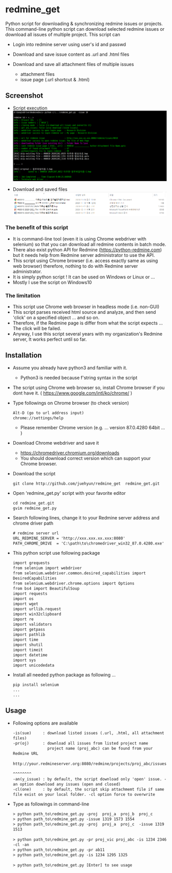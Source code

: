 # redmine_get

 Python script for downloading & synchronizing redmine issues or projects.
 This command-line python script can download selected redmine issues or
 download all issues of multiple project.
 This script can
 - Login into redmine server using user's id and passwd
 - Download and save issue content as .url and .html files
 - Download and save all attachment files of multiple issues

   * attachment files
   * issue page (.url shortcut & .html)
## Screenshot

 - Script execution
	![redmine-get-a](screenshot-a.png)

 - Download and saved files
	![redmine-get-b](screenshot-b.png)

### The benefit of this script
 - It is command-line tool (even it is using Chrome webdriver with selenium) so that you can download all redmine contents in batch mode.
 - There also exist python API for Redmine (https://python-redmine.com) but it needs help from Redmine server administrator to use the API.
 - This script using Chrome browser (i.e. access exactly same as using web browser) therefore, nothing to do with Redmine server administrator.
 - It is simply python script ! It can be used on Windows or Linux or ...
 - Mostly I use the script on Windows10

### The limitation
 - This script use Chrome web browser in headless mode (i.e. non-GUI)
 - This script parses received html source and analyze, and then send 'click' on a specified object ... and so on.
 - Therefore, if the Redmine page is differ from what the script expects ... The click will be failed.
 - Anyway, I use this script several years with my organization's Redmine server, It works perfect until so far.

## Installation
 - Assume you already have python3 and familiar with it.
   - Python3 is needed because f'string syntax in the script

 - The script using Chrome web browser so, install Chrome browser if you dont have it. ( https://www.google.com/intl/ko/chrome/ )

 - Type followings on Chrome browser (to check version)
	```
	Alt-D (go to url address input)
	chrome://settings/help
	```
   - Please remember Chrome version (e.g. ... version 87.0.4280 64bit ... )
 
 - Download Chrome webdriver and save it
   - https://chromedriver.chromium.org/downloads
   - You should download correct version  which can support your Chrome browser.

 - Download the script
	```
	git clone http://github.com/juehyun/redmine_get  redmine_get.git
	```

 - Open 'redmine_get.py' script with your favorite editor
	```
	cd redmine_get.git
	gvim redmine_get.py
	```

 - Search following lines, change it to your Redmine server address and chrome driver path
	```
	# redmine server url
	URL_REDMINE_SERVER = 'http://xxx.xxx.xx.xxx:8080'
	PATH_CHROME_DRIVE  = 'C:\path\to\chromedriver_win32_87.0.4280.exe'
	```

 - This python script use following package

	```
	import grequests
	from selenium import webdriver
	from selenium.webdriver.common.desired_capabilities import DesiredCapabilities
	from selenium.webdriver.chrome.options import Options
	from bs4 import BeautifulSoup
	import requests
	import os
	import wget
	import urllib.request
	import win32clipboard
	import re
	import validators
	import getpass
	import pathlib
	import time
	import shutil
	import timeit
	import datetime
	import sys
	import unicodedata
	```

 - Install all needed python package as following ...
	```
	pip install selenium
	...
	...
	```

## Usage
 - Following options are available
	```
	-is(sue)     : download listed issues (.url, .html, all attachment files)
	-pr(oj)      : download all issues from listed project name
	               project name (proj_abc) can be found from your Redmine URL
	               http://your.redmineserver.org:8080/redmine/projects/proj_abc/issues
	                                                                   ^^^^^^^^
	-an(y_issue) : by default, the script download only 'open' issue. -an option download any issues (open and closed)
	-cl(one)     : by default, the script skip attachmemt file if same file exist on your local folder. -cl option force to overwrite
	```

 - Type as followings in command-line
	```
	> python path_to\redmine_get.py -proj  proj_a  proj_b  proj_c 
	> python path_to\redmine_get.py -issue 1319 1573 1554
	> python path_to\redmine_get.py -proj  proj_a  proj_c  -issue 1319 1513

	> python path_to\redmine_get.py -pr proj_vic proj_abc -is 1234 2346 -cl -an
	> python path_to\redmine_get.py -pr ab11
	> python path_to\redmine_get.py -is 1234 1295 1325

	> python path_to\redmine_get.py [Enter] to see usage
	```
